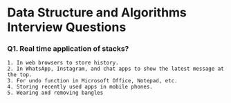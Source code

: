 # Data Structure and Algorithms Interview Questions

### Q1. Real time application of stacks?

    1. In web browsers to store history.
    2. In WhatsApp, Instagram, and chat apps to show the latest message at the top.
    3. For undo function in Microsoft Office, Notepad, etc.
    4. Storing recently used apps in mobile phones.
    5. Wearing and removing bangles
